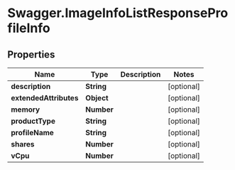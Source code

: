 # Swagger.ImageInfoListResponseProfileInfo

## Properties
Name | Type | Description | Notes
------------ | ------------- | ------------- | -------------
**description** | **String** |  | [optional] 
**extendedAttributes** | **Object** |  | [optional] 
**memory** | **Number** |  | [optional] 
**productType** | **String** |  | [optional] 
**profileName** | **String** |  | [optional] 
**shares** | **Number** |  | [optional] 
**vCpu** | **Number** |  | [optional] 


